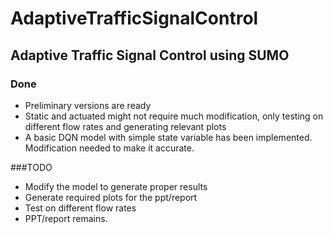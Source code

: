 # AdaptiveTrafficSignalControl
## Adaptive Traffic Signal Control using SUMO

### Done
- Preliminary versions are ready
- Static and actuated might not require much modification, only testing on different flow rates and generating relevant plots
- A basic DQN model with simple state variable has been implemented. Modification needed to make it accurate. 

###TODO
- Modify the model to generate proper results
- Generate required plots for the ppt/report
- Test on different flow rates
- PPT/report remains.

